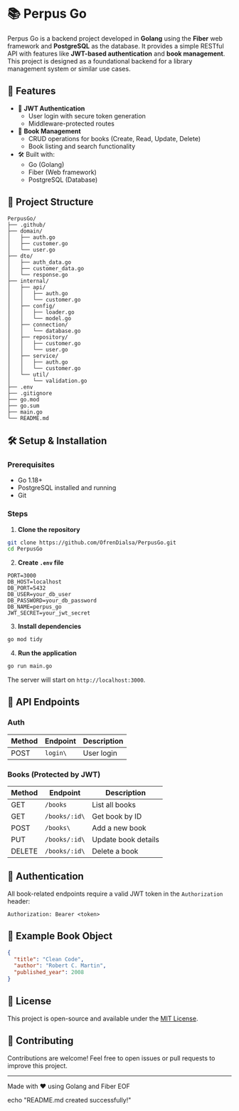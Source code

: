 # 📚 Perpus Go

Perpus Go is a backend project developed in **Golang** using the **Fiber** web framework and **PostgreSQL** as the database. It provides a simple RESTful API with features like **JWT-based authentication** and **book management**. This project is designed as a foundational backend for a library management system or similar use cases.

## 🚀 Features

- 🔐 **JWT Authentication**
  - User login with secure token generation
  - Middleware-protected routes
- 📘 **Book Management**
  - CRUD operations for books (Create, Read, Update, Delete)
  - Book listing and search functionality
- 🛠️ Built with:
  - Go (Golang)
  - Fiber (Web framework)
  - PostgreSQL (Database)

## 🧱 Project Structure

```
PerpusGo/
├── .github/
├── domain/
│   ├── auth.go
│   ├── customer.go
│   └── user.go
├── dto/
│   ├── auth_data.go
│   ├── customer_data.go
│   └── response.go
├── internal/
│   ├── api/
│   │   ├── auth.go
│   │   └── customer.go
│   ├── config/
│   │   ├── loader.go
│   │   └── model.go
│   ├── connection/
│   │   └── database.go
│   ├── repository/
│   │   ├── customer.go
│   │   └── user.go
│   ├── service/
│   │   ├── auth.go
│   │   └── customer.go
│   └── util/
│       └── validation.go
├── .env
├── .gitignore
├── go.mod
├── go.sum
├── main.go
└── README.md
```

## 🛠️ Setup & Installation

### Prerequisites

- Go 1.18+
- PostgreSQL installed and running
- Git

### Steps

1. **Clone the repository**

```bash
git clone https://github.com/OfrenDialsa/PerpusGo.git
cd PerpusGo
```

2. **Create `.env` file**

```env
PORT=3000
DB_HOST=localhost
DB_PORT=5432
DB_USER=your_db_user
DB_PASSWORD=your_db_password
DB_NAME=perpus_go
JWT_SECRET=your_jwt_secret
```

3. **Install dependencies**

```bash
go mod tidy
```

4. **Run the application**

```bash
go run main.go
```

The server will start on `http://localhost:3000`.

## 🧪 API Endpoints

### Auth

| Method | Endpoint       | Description        |
|--------|----------------|--------------------|
| POST   | `login\`       | User login         |

### Books (Protected by JWT)

| Method | Endpoint       | Description            |
|--------|----------------|------------------------|
| GET    | `/books`       | List all books         |
| GET    | `/books/:id\`  | Get book by ID         |
| POST   | `/books\`      | Add a new book         |
| PUT    | `/books/:id\`  | Update book details    |
| DELETE | `/books/:id\`  | Delete a book          |

## 🔐 Authentication

All book-related endpoints require a valid JWT token in the `Authorization` header:

```
Authorization: Bearer <token>
```

## 📘 Example Book Object

```json
{
  "title": "Clean Code",
  "author": "Robert C. Martin",
  "published_year": 2008
}
```

## 📄 License

This project is open-source and available under the [MIT License](LICENSE).

## 🙌 Contributing

Contributions are welcome! Feel free to open issues or pull requests to improve this project.

---

Made with ❤️ using Golang and Fiber
EOF

echo "README.md created successfully!"
